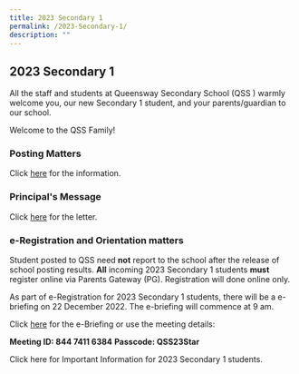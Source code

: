 ```yaml
---
title: 2023 Secondary 1
permalink: /2023-Secondary-1/
description: ""
---
```

## **2023 Secondary 1**
All the staff and students at Queensway Secondary School (QSS ) warmly welcome you, our new Secondary 1 student, and your parents/guardian to our school.

Welcome to the QSS Family!   

### **Posting Matters**

Click [here](https://drive.google.com/file/d/12hHYAbJ0LY_HBTDgoBaIJEx504hYt-qD/view?usp=share_link) for the information.  

### **Principal's Message**

Click [here](https://drive.google.com/file/d/1lQmWWV0oHg6dKUEBpXTSPZnbyaORd302/view?usp=share_link) for the letter.  

### **e-Registration and Orientation matters**
Student posted to QSS need **not** report to the school after the release of school posting results. **All** incoming 2023 Secondary 1 students **must** register online via Parents Gateway (PG). Registration will done online only.

As part of e-Registration for 2023 Secondary 1 students, there will be a e-briefing on 22 December 2022. The e-briefing will commence at 9 am.
       
Click [here](https://moe-singapore.zoom.us/j/84474116384) for the e-Briefing or use the meeting details:

**Meeting ID: 844 7411 6384**
**Passcode: QSS23Star**
        
Click here for Important Information for 2023 Secondary 1 students.